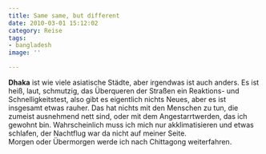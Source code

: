 ```yaml
---
title: Same same, but different
date: 2010-03-01 15:12:02
category: Reise
tags:
- bangladesh
image: ''

---
```


**Dhaka** ist wie viele asiatische Städte, aber irgendwas ist auch anders. Es ist heiß, laut, schmutzig, das Überqueren der Straßen ein Reaktions- und Schnelligkeitstest, also gibt es eigentlich nichts Neues, aber es ist insgesamt etwas rauher. Das hat nichts mit den Menschen zu tun, die zumeist ausnehmend nett sind, oder mit dem Angestarrtwerden, das ich gewohnt bin. Wahrscheinlich muss ich mich nur akklimatisieren und etwas schlafen, der Nachtflug war da nicht auf meiner Seite.  
Morgen oder Übermorgen werde ich nach Chittagong weiterfahren.
